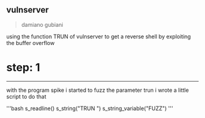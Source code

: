 ## vulnserver

> damiano gubiani

using the function TRUN of vulnserver to get 
a reverse shell by exploiting the buffer overflow

# step: 1
---------

with the program spike i started to fuzz the parameter trun
i wrote a little script to do that

'''bash
s_readline()
s_string("TRUN ")
s_string_variable("FUZZ")
'''



